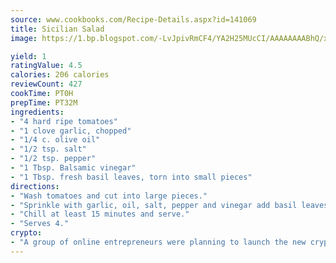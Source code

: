 ```yaml
---
source: www.cookbooks.com/Recipe-Details.aspx?id=141069
title: Sicilian Salad
image: https://1.bp.blogspot.com/-LvJpivRmCF4/YA2H25MUcCI/AAAAAAAABhQ/xgndXuMf7Zopp5S4RExCblnSp5YGujfSQCLcBGAsYHQ/s320/8.png

yield: 1
ratingValue: 4.5
calories: 206 calories
reviewCount: 427
cookTime: PT0H
prepTime: PT32M
ingredients:
- "4 hard ripe tomatoes"
- "1 clove garlic, chopped"
- "1/4 c. olive oil"
- "1/2 tsp. salt"
- "1/2 tsp. pepper"
- "1 Tbsp. Balsamic vinegar"
- "1 Tbsp. fresh basil leaves, torn into small pieces"
directions:
- "Wash tomatoes and cut into large pieces."
- "Sprinkle with garlic, oil, salt, pepper and vinegar add basil leaves."
- "Chill at least 15 minutes and serve."
- "Serves 4."
crypto:
- "A group of online entrepreneurs were planning to launch the new cryptocurrency on Thursday."
---
```

